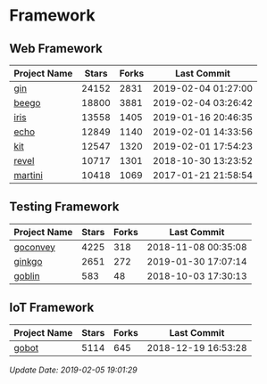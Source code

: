 # Framework

## Web Framework

| Project Name | Stars | Forks | Last Commit |
| ------------ | ----- | ----- | ----------- |
| [gin](https://github.com/gin-gonic/gin) | 24152 | 2831 | 2019-02-04 01:27:00 |
| [beego](https://github.com/astaxie/beego) | 18800 | 3881 | 2019-02-04 03:26:42 |
| [iris](https://github.com/kataras/iris) | 13558 | 1405 | 2019-01-16 20:46:35 |
| [echo](https://github.com/labstack/echo) | 12849 | 1140 | 2019-02-01 14:33:56 |
| [kit](https://github.com/go-kit/kit) | 12547 | 1320 | 2019-02-01 17:54:23 |
| [revel](https://github.com/revel/revel) | 10717 | 1301 | 2018-10-30 13:23:52 |
| [martini](https://github.com/go-martini/martini) | 10418 | 1069 | 2017-01-21 21:58:54 |

## Testing Framework

| Project Name | Stars | Forks | Last Commit |
| ------------ | ----- | ----- | ----------- |
| [goconvey](https://github.com/smartystreets/goconvey) | 4225 | 318 | 2018-11-08 00:35:08 |
| [ginkgo](https://github.com/onsi/ginkgo) | 2651 | 272 | 2019-01-30 17:07:14 |
| [goblin](https://github.com/franela/goblin) | 583 | 48 | 2018-10-03 17:30:13 |

## IoT Framework

| Project Name | Stars | Forks | Last Commit |
| ------------ | ----- | ----- | ----------- |
| [gobot](https://github.com/hybridgroup/gobot) | 5114 | 645 | 2018-12-19 16:53:28 |

*Update Date: 2019-02-05 19:01:29*